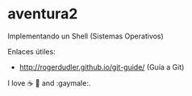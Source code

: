 # aventura2
Implementando un Shell (Sistemas Operativos)

Enlaces útiles:
- http://rogerdudler.github.io/git-guide/ (Guía a Git)



I love :coffee: :pizza: and :gaymale:.
